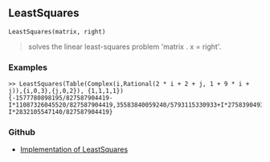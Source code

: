 ## LeastSquares

```
LeastSquares(matrix, right)
```

> solves the linear least-squares problem 'matrix . x = right'.

### Examples

```
>> LeastSquares(Table(Complex(i,Rational(2 * i + 2 + j, 1 + 9 * i + j)),{i,0,3},{j,0,2}), {1,1,1,1})
{-1577780898195/827587904419-I*11087326045520/827587904419,35583840059240/5793115330933+I*275839049310660/5793115330933,-3352155369084/827587904419-I*2832105547140/827587904419}
```
 

### Github

* [Implementation of LeastSquares](https://github.com/axkr/symja_android_library/blob/master/symja_android_library/matheclipse-core/src/main/java/org/matheclipse/core/builtin/LinearAlgebra.java#L2372) 
